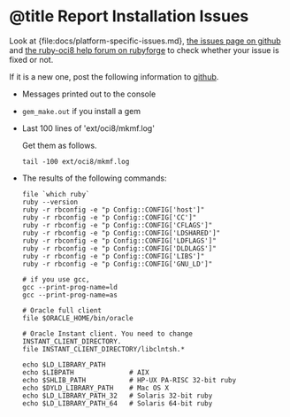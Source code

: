 # @title Report Installation Issues

Look at {file:docs/platform-specific-issues.md},
[the issues page on github][github] and [the ruby-oci8 help forum on rubyforge][rubyforge]
to check whether your issue is fixed or not.

If it is a new one, post the following information to [github][].

[github]: https://github.com/kubo/ruby-oci8/issues
[rubyforge]: http://rubyforge.org/forum/forum.php?forum_id=1078

*    Messages printed out to the console

*    `gem_make.out` if you install a gem

*    Last 100 lines of 'ext/oci8/mkmf.log'

     Get them as follows.

         tail -100 ext/oci8/mkmf.log

*    The results of the following commands:

         file `which ruby`
         ruby --version
         ruby -r rbconfig -e "p Config::CONFIG['host']"
         ruby -r rbconfig -e "p Config::CONFIG['CC']"
         ruby -r rbconfig -e "p Config::CONFIG['CFLAGS']"
         ruby -r rbconfig -e "p Config::CONFIG['LDSHARED']"
         ruby -r rbconfig -e "p Config::CONFIG['LDFLAGS']"
         ruby -r rbconfig -e "p Config::CONFIG['DLDLAGS']"
         ruby -r rbconfig -e "p Config::CONFIG['LIBS']"
         ruby -r rbconfig -e "p Config::CONFIG['GNU_LD']"
         
         # if you use gcc,
         gcc --print-prog-name=ld
         gcc --print-prog-name=as
         
         # Oracle full client
         file $ORACLE_HOME/bin/oracle
         
         # Oracle Instant client. You need to change INSTANT_CLIENT_DIRECTORY.
         file INSTANT_CLIENT_DIRECTORY/libclntsh.*
         
         echo $LD_LIBRARY_PATH
         echo $LIBPATH              # AIX
         echo $SHLIB_PATH           # HP-UX PA-RISC 32-bit ruby
         echo $DYLD_LIBRARY_PATH    # Mac OS X
         echo $LD_LIBRARY_PATH_32   # Solaris 32-bit ruby
         echo $LD_LIBRARY_PATH_64   # Solaris 64-bit ruby
